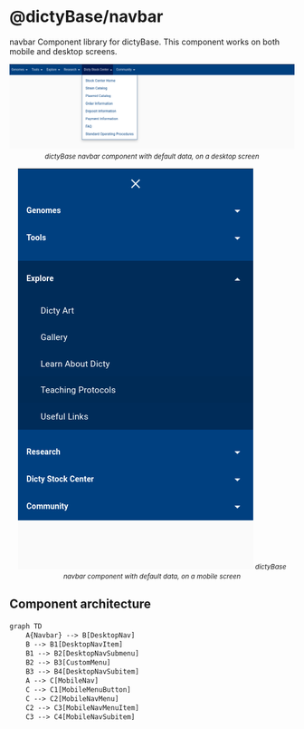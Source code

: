 # @dictyBase/navbar

navbar Component library for dictyBase. This component works on both mobile and desktop screens.

<p align="center">
    <img src="resources/navbar-desktop-preview.png" />
    <small><i>dictyBase navbar component with default data, on a desktop screen</i></small>
</p>

<p align="center">
    <img src="resources/navbar-mobile-preview.png" />
    <small><i>dictyBase navbar component with default data, on a mobile screen</i></small>
</p>

## Component architecture

```mermaid
graph TD
    A{Navbar} --> B[DesktopNav]
    B --> B1[DesktopNavItem]
    B1 --> B2[DesktopNavSubmenu]
    B2 --> B3[CustomMenu]
    B3 --> B4[DesktopNavSubitem]
    A --> C[MobileNav]
    C --> C1[MobileMenuButton]
    C --> C2[MobileNavMenu]
    C2 --> C3[MobileNavMenuItem]
    C3 --> C4[MobileNavSubitem]
```
